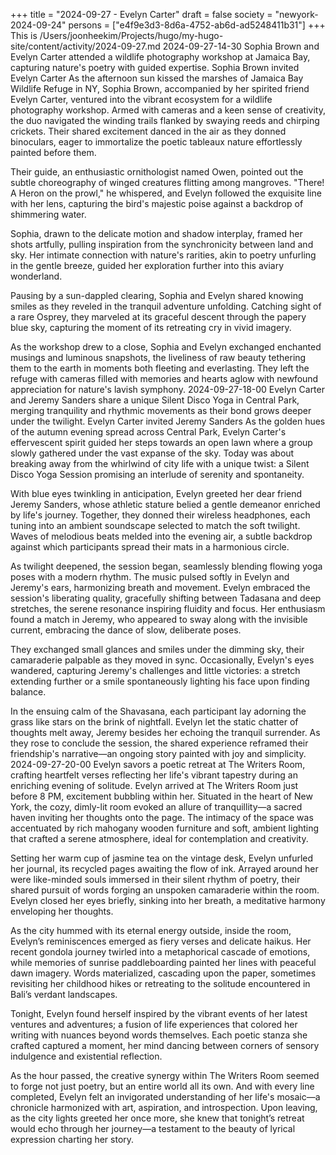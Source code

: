 +++
title = "2024-09-27 - Evelyn Carter"
draft = false
society = "newyork-2024-09-24"
persons = ["e4f9e3d3-8d6a-4752-ab6d-ad5248411b31"]
+++
This is /Users/joonheekim/Projects/hugo/my-hugo-site/content/activity/2024-09-27.md
2024-09-27-14-30
Sophia Brown and Evelyn Carter attended a wildlife photography workshop at Jamaica Bay, capturing nature's poetry with guided expertise.
Sophia Brown invited Evelyn Carter
As the afternoon sun kissed the marshes of Jamaica Bay Wildlife Refuge in NY, Sophia Brown, accompanied by her spirited friend Evelyn Carter, ventured into the vibrant ecosystem for a wildlife photography workshop. Armed with cameras and a keen sense of creativity, the duo navigated the winding trails flanked by swaying reeds and chirping crickets. Their shared excitement danced in the air as they donned binoculars, eager to immortalize the poetic tableaux nature effortlessly painted before them.

Their guide, an enthusiastic ornithologist named Owen, pointed out the subtle choreography of winged creatures flitting among mangroves. "There! A Heron on the prowl," he whispered, and Evelyn followed the exquisite line with her lens, capturing the bird's majestic poise against a backdrop of shimmering water.

Sophia, drawn to the delicate motion and shadow interplay, framed her shots artfully, pulling inspiration from the synchronicity between land and sky. Her intimate connection with nature's rarities, akin to poetry unfurling in the gentle breeze, guided her exploration further into this aviary wonderland.

Pausing by a sun-dappled clearing, Sophia and Evelyn shared knowing smiles as they reveled in the tranquil adventure unfolding. Catching sight of a rare Osprey, they marveled at its graceful descent through the papery blue sky, capturing the moment of its retreating cry in vivid imagery.

As the workshop drew to a close, Sophia and Evelyn exchanged enchanted musings and luminous snapshots, the liveliness of raw beauty tethering them to the earth in moments both fleeting and everlasting. They left the refuge with cameras filled with memories and hearts aglow with newfound appreciation for nature's lavish symphony.
2024-09-27-18-00
Evelyn Carter and Jeremy Sanders share a unique Silent Disco Yoga in Central Park, merging tranquility and rhythmic movements as their bond grows deeper under the twilight. 
Evelyn Carter invited Jeremy Sanders
As the golden hues of the autumn evening spread across Central Park, Evelyn Carter's effervescent spirit guided her steps towards an open lawn where a group slowly gathered under the vast expanse of the sky. Today was about breaking away from the whirlwind of city life with a unique twist: a Silent Disco Yoga Session promising an interlude of serenity and spontaneity.

With blue eyes twinkling in anticipation, Evelyn greeted her dear friend Jeremy Sanders, whose athletic stature belied a gentle demeanor enriched by life's journey. Together, they donned their wireless headphones, each tuning into an ambient soundscape selected to match the soft twilight. Waves of melodious beats melded into the evening air, a subtle backdrop against which participants spread their mats in a harmonious circle.

As twilight deepened, the session began, seamlessly blending flowing yoga poses with a modern rhythm. The music pulsed softly in Evelyn and Jeremy's ears, harmonizing breath and movement. Evelyn embraced the session's liberating quality, gracefully shifting between Tadasana and deep stretches, the serene resonance inspiring fluidity and focus. Her enthusiasm found a match in Jeremy, who appeared to sway along with the invisible current, embracing the dance of slow, deliberate poses.

They exchanged small glances and smiles under the dimming sky, their camaraderie palpable as they moved in sync. Occasionally, Evelyn's eyes wandered, capturing Jeremy's challenges and little victories: a stretch extending further or a smile spontaneously lighting his face upon finding balance.

In the ensuing calm of the Shavasana, each participant lay adorning the grass like stars on the brink of nightfall. Evelyn let the static chatter of thoughts melt away, Jeremy besides her echoing the tranquil surrender. As they rose to conclude the session, the shared experience reframed their friendship's narrative—an ongoing story painted with joy and simplicity.
2024-09-27-20-00
Evelyn savors a poetic retreat at The Writers Room, crafting heartfelt verses reflecting her life's vibrant tapestry during an enriching evening of solitude.
Evelyn arrived at The Writers Room just before 8 PM, excitement bubbling within her. Situated in the heart of New York, the cozy, dimly-lit room evoked an allure of tranquillity—a sacred haven inviting her thoughts onto the page. The intimacy of the space was accentuated by rich mahogany wooden furniture and soft, ambient lighting that crafted a serene atmosphere, ideal for contemplation and creativity. 

Setting her warm cup of jasmine tea on the vintage desk, Evelyn unfurled her journal, its recycled pages awaiting the flow of ink. Arrayed around her were like-minded souls immersed in their silent rhythm of poetry, their shared pursuit of words forging an unspoken camaraderie within the room. Evelyn closed her eyes briefly, sinking into her breath, a meditative harmony enveloping her thoughts.

As the city hummed with its eternal energy outside, inside the room, Evelyn’s reminiscences emerged as fiery verses and delicate haikus. Her recent gondola journey twirled into a metaphorical cascade of emotions, while memories of sunrise paddleboarding painted her lines with peaceful dawn imagery. Words materialized, cascading upon the paper, sometimes revisiting her childhood hikes or retreating to the solitude encountered in Bali’s verdant landscapes.

Tonight, Evelyn found herself inspired by the vibrant events of her latest ventures and adventures; a fusion of life experiences that colored her writing with nuances beyond words themselves. Each poetic stanza she crafted captured a moment, her mind dancing between corners of sensory indulgence and existential reflection.

As the hour passed, the creative synergy within The Writers Room seemed to forge not just poetry, but an entire world all its own. And with every line completed, Evelyn felt an invigorated understanding of her life's mosaic—a chronicle harmonized with art, aspiration, and introspection. Upon leaving, as the city lights greeted her once more, she knew that tonight’s retreat would echo through her journey—a testament to the beauty of lyrical expression charting her story.
